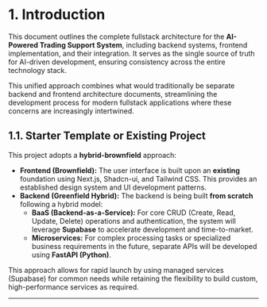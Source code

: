 # 1. Introduction

This document outlines the complete fullstack architecture for the **AI-Powered Trading Support System**, including backend systems, frontend implementation, and their integration. It serves as the single source of truth for AI-driven development, ensuring consistency across the entire technology stack.

This unified approach combines what would traditionally be separate backend and frontend architecture documents, streamlining the development process for modern fullstack applications where these concerns are increasingly intertwined.

## 1.1. Starter Template or Existing Project

This project adopts a **hybrid-brownfield** approach:

*   **Frontend (Brownfield):** The user interface is built upon an **existing** foundation using Next.js, Shadcn-ui, and Tailwind CSS. This provides an established design system and UI development patterns.
*   **Backend (Greenfield Hybrid):** The backend is being built **from scratch** following a hybrid model:
    *   **BaaS (Backend-as-a-Service):** For core CRUD (Create, Read, Update, Delete) operations and authentication, the system will leverage **Supabase** to accelerate development and time-to-market.
    *   **Microservices:** For complex processing tasks or specialized business requirements in the future, separate APIs will be developed using **FastAPI (Python)**.

This approach allows for rapid launch by using managed services (Supabase) for common needs while retaining the flexibility to build custom, high-performance services as required.

---
